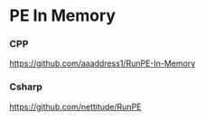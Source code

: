 # PE In Memory

### CPP

https://github.com/aaaddress1/RunPE-In-Memory



### Csharp

https://github.com/nettitude/RunPE
